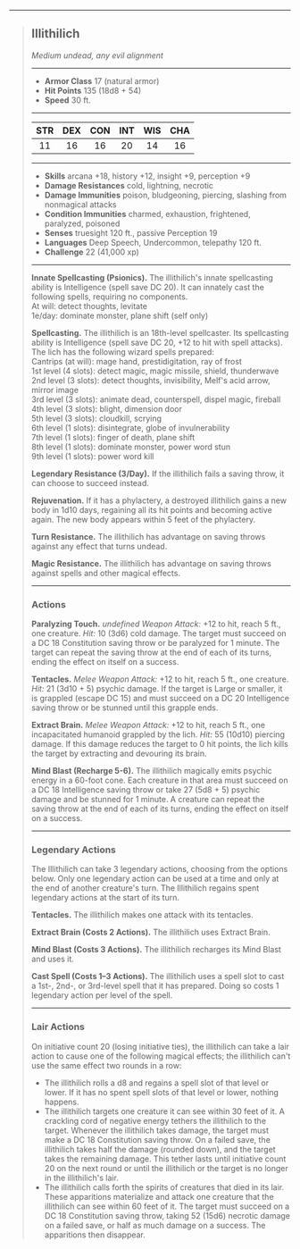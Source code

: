 ***
> ## Illithilich
> *Medium undead, any evil alignment*
> 
> ***
> 
> - **Armor Class** 17 (natural armor)
> - **Hit Points** 135 (18d8 + 54)
> - **Speed** 30 ft.
> 
> ***
> 
> |STR|DEX|CON|INT|WIS|CHA|
> |:---:|:---:|:---:|:---:|:---:|:---:|
> |11|16|16|20|14|16|
> 
> ***
> 
> - **Skills** arcana +18, history +12, insight +9, perception +9
> - **Damage Resistances** cold, lightning, necrotic
> - **Damage Immunities** poison, bludgeoning, piercing, slashing from nonmagical attacks
> - **Condition Immunities** charmed, exhaustion, frightened, paralyzed, poisoned
> - **Senses** truesight 120 ft., passive Perception 19
> - **Languages** Deep Speech, Undercommon, telepathy 120 ft.
> - **Challenge** 22 (41,000 xp)
> 
> ***
> 
> **Innate Spellcasting (Psionics).** The illithilich's innate spellcasting ability is Intelligence (spell save DC 20). It can innately cast the following spells, requiring no components.  
> At will: detect thoughts, levitate  
> 1e/day: dominate monster, plane shift (self only)
> 
> **Spellcasting.** The illithilich is an 18th-level spellcaster. Its spellcasting ability is Intelligence (spell save DC 20, +12 to hit with spell attacks). The lich has the following wizard spells prepared:  
> Cantrips (at will): mage hand, prestidigitation, ray of frost  
> 1st level (4 slots): detect magic, magic missile, shield, thunderwave  
> 2nd level (3 slots): detect thoughts, invisibility, Melf's acid arrow, mirror image  
> 3rd level (3 slots): animate dead, counterspell, dispel magic, fireball  
> 4th level (3 slots): blight, dimension door  
> 5th level (3 slots): cloudkill, scrying  
> 6th level (1 slots): disintegrate, globe of invulnerability  
> 7th level (1 slots): finger of death, plane shift  
> 8th level (1 slots): dominate monster, power word stun  
> 9th level (1 slots): power word kill
> 
> **Legendary Resistance (3/Day).** If the illithilich fails a saving throw, it can choose to succeed instead.
> 
> **Rejuvenation.** If it has a phylactery, a destroyed illithilich gains a new body in 1d10 days, regaining all its hit points and becoming active again. The new body appears within 5 feet of the phylactery.
> 
> **Turn Resistance.** The illithilich has advantage on saving throws against any effect that turns undead.
> 
> **Magic Resistance.** The illithilich has advantage on saving throws against spells and other magical effects.
> 
> ***
> 
> ### Actions
> **Paralyzing Touch.** *undefined Weapon Attack:* +12 to hit, reach 5 ft., one creature. *Hit:* 10 (3d6) cold damage. The target must succeed on a DC 18 Constitution saving throw or be paralyzed for 1 minute. The target can repeat the saving throw at the end of each of its turns, ending the effect on itself on a success.
> 
> **Tentacles.** *Melee Weapon Attack:* +12 to hit, reach 5 ft., one creature. *Hit:* 21 (3d10 + 5) psychic damage. If the target is Large or smaller, it is grappled (escape DC 15) and must succeed on a DC 20 Intelligence saving throw or be stunned until this grapple ends.
> 
> **Extract Brain.** *Melee Weapon Attack:* +12 to hit, reach 5 ft., one incapacitated humanoid grappled by the lich. *Hit:* 55 (10d10) piercing damage. If this damage reduces the target to 0 hit points, the lich kills the target by extracting and devouring its brain.
> 
> **Mind Blast (Recharge 5-6).** The illithilich magically emits psychic energy in a 60-foot cone. Each creature in that area must succeed on a DC 18 Intelligence saving throw or take 27 (5d8 + 5) psychic damage and be stunned for 1 minute. A creature can repeat the saving throw at the end of each of its turns, ending the effect on itself on a success.
> 
> ***
> 
> ### Legendary Actions
> The Illithilich can take 3 legendary actions, choosing from the options below. Only one legendary action can be used at a time and only at the end of another creature's turn. The Illithilich regains spent legendary actions at the start of its turn.
> 
> **Tentacles.** The illithilich makes one attack with its tentacles.
> 
> **Extract Brain (Costs 2 Actions).** The illithilich uses Extract Brain.
> 
> **Mind Blast (Costs 3 Actions).** The illithilich recharges its Mind Blast and uses it.
> 
> **Cast Spell (Costs 1–3 Actions).** The illithilich uses a spell slot to cast a 1st-, 2nd-, or 3rd-level spell that it has prepared. Doing so costs 1 legendary action per level of the spell.
> 
> ***
> 
> ### Lair Actions
> On initiative count 20 (losing initiative ties), the illithilich can take a lair action to cause one of the following magical effects; the illithilich can't use the same effect two rounds in a row:
> - The illithilich rolls a d8 and regains a spell slot of that level or lower. If it has no spent spell slots of that level or lower, nothing happens.  
> - The illithilich targets one creature it can see within 30 feet of it. A crackling cord of negative energy tethers the illithilich to the target. Whenever the illithilich takes damage, the target must make a DC 18 Constitution saving throw. On a failed save, the illithilich takes half the damage (rounded down), and the target takes the remaining damage. This tether lasts until initiative count 20 on the next round or until the illithilich or the target is no longer in the illithilich's lair.  
> - The illithilich calls forth the spirits of creatures that died in its lair. These apparitions materialize and attack one creature that the illithilich can see within 60 feet of it. The target must succeed on a DC 18 Constitution saving throw, taking 52 (15d6) necrotic damage on a failed save, or half as much damage on a success. The apparitions then disappear.